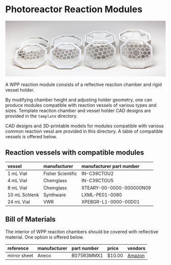 # Photoreactor Reaction Modules

![WPP modules](./modules.jpg)

A WPP reaction module consists of a reflective reaction chamber and rigid vessel holder. 

By modifying chamber height and adjusting holder geometry, one can produce modules compatible with reaction vessels of various types and sizes. 
Template reaction chamber and vessel holder CAD designs are provided in the `template` directory. 

CAD designs and 3D-printable models for modules compatible with various common reaction vessl are provided in this directory. A table of compatible vessels is offered below. 

## Reaction vessels with compatible modules

| vessel         | manufacturer       | manufacturer part number  |
| :------------- | :----------------- | :------------------------ |
| 1 mL Vial      | Fisher Scientific  | IN-C39CTOU2 	     	      |
| 4 mL Vial      | Chemglass          | IN-C39CTOU5		            | 
| 8 mL Vial      | Chemglass          | XTEARY-00-0000-000000N09  |
| 10 mL Schlenk  | Synthware          | LXML-PE01-0080	    	    |
| 24 mL Vial     | VWR                | XPEBGR-L1-0000-00D01      |

## Bill of Materials

The interior of WPP reaciton chambers should be covered with reflective material. One option is offered below.

| reference         | manufacturer | part number       | price  | vendors |
| :---------------- | :----------- | :---------------- | :----- | :------ |
| mirror sheet      | Aneco        | 	B075R3MMX1       | $10.00 | [Amazon](https://www.amazon.com/gp/product/B075R3MMX1) |
